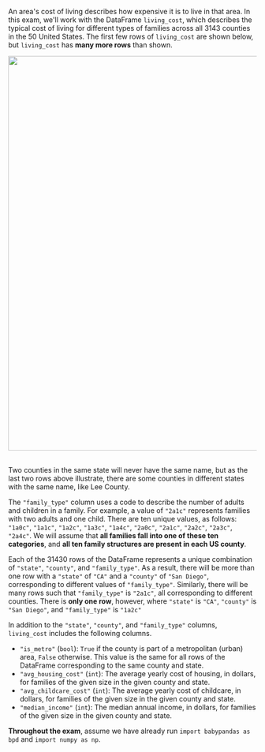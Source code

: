 An area's cost of living describes how expensive it is to live in that
area. In this exam, we'll work with the DataFrame `living_cost`, which
describes the typical cost of living for different types of families
across all 3143 counties in the 50 United States. The first few rows
of `living_cost` are shown below, but `living_cost` has **many more
rows** than shown.

<center><img src='../assets/images/fa23-midterm/living_cost_preview.jpg' width=800></center>

<br>

Two counties in the same state will never have the same name, but as
the last two rows above illustrate, there are some counties in different
states with the same name, like Lee County.

The `"family_type"` column uses a code to describe the number of adults
and children in a family. For example, a value of `"2a1c"` represents
families with two adults and one child. There are ten unique values, as
follows: `"1a0c"`, `"1a1c"`, `"1a2c"`, `"1a3c"`, `"1a4c"`, `"2a0c"`,
`"2a1c"`, `"2a2c"`, `"2a3c"`, `"2a4c"`. We will assume that **all
families fall into one of these ten categories**, and **all ten family
structures are present in each US county**.

Each of the 31430 rows of the DataFrame represents a unique
combination of `"state"`, `"county"`, and `"family_type"`. As a result,
there will be more than one row with a `"state"` of `"CA"` and a
`"county"` of `"San Diego"`, corresponding to different values of
`"family_type"`. Similarly, there will be many rows such that
`"family_type"` is `"2a1c"`, all corresponding to different counties.
There is **only one row**, however, where `"state"` is `"CA"`,
`"county"` is `"San Diego"`, and `"family_type"` is `"1a2c"`

In addition to the `"state"`, `"county"`, and `"family_type"` columns,
`living_cost` includes the following columns.

-   `"is_metro"` (`bool`): `True` if the county is part of a metropolitan
    (urban) area, `False` otherwise. This value is the same for all rows
    of the DataFrame corresponding to the same county and state.
-   `"avg_housing_cost"` (`int`): The average yearly cost of housing, in
    dollars, for families of the given size in the given county and
    state.
-   `"avg_childcare_cost"` (`int`): The average yearly cost of childcare,
    in dollars, for families of the given size in the given county and
    state.
-   `"median_income"` (`int`): The median annual income, in dollars, for
    families of the given size in the given county and state.

**Throughout the exam**, assume we have already run
`import babypandas as bpd` and `import numpy as np`.